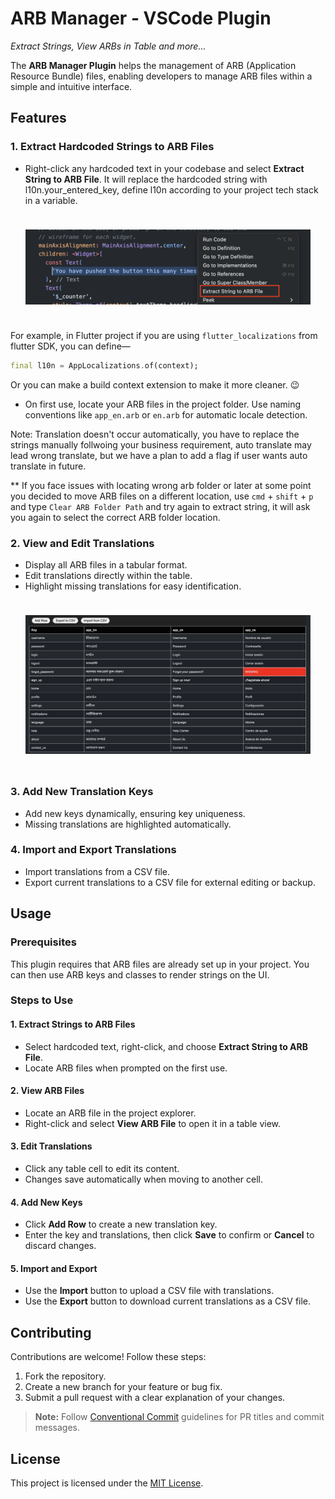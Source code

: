 # ARB Manager - VSCode Plugin

_Extract Strings, View ARBs in Table and more..._

The **ARB Manager Plugin** helps the management of ARB (Application Resource Bundle) files, enabling developers to manage ARB files within a simple and intuitive interface.

## Features

### 1. Extract Hardcoded Strings to ARB Files

- Right-click any hardcoded text in your codebase and select **Extract String to ARB File**. It will replace the hardcoded string with l10n.your_entered_key, define l10n according to your project tech stack in a variable.

<p style="padding: 24px">
<img  width = "600" src="https://raw.githubusercontent.com/utpal-barman/arb-tool-vscode-plugin/refs/heads/main/screenshots/extract_string_to_arb.png"/>
</p>

For example, in Flutter project if you are using `flutter_localizations` from flutter SDK, you can define—

```dart
final l10n = AppLocalizations.of(context);
```

Or you can make a build context extension to make it more cleaner. 😉

- On first use, locate your ARB files in the project folder. Use naming conventions like `app_en.arb` or `en.arb` for automatic locale detection.

Note: Translation doesn't occur automatically, you have to replace the strings manually follwoing your business requirement, auto translate may lead wrong translate, but we have a plan to add a flag if user wants auto translate in future.

** If you face issues with locating wrong arb folder or later at some point you decided to move ARB files on a different location, use `cmd` + `shift` + `p` and type `Clear ARB Folder Path` and try again to extract string, it will ask you again to select the correct ARB folder location.

### 2. View and Edit Translations

- Display all ARB files in a tabular format.
- Edit translations directly within the table.
- Highlight missing translations for easy identification.

<p style="padding: 24px">
<img  width = "600" src="https://raw.githubusercontent.com/utpal-barman/arb-tool-vscode-plugin/refs/heads/main/screenshots/arb_editor.png"/>
</p>

### 3. Add New Translation Keys

- Add new keys dynamically, ensuring key uniqueness.
- Missing translations are highlighted automatically.

### 4. Import and Export Translations

- Import translations from a CSV file.
- Export current translations to a CSV file for external editing or backup.

## Usage

### Prerequisites

This plugin requires that ARB files are already set up in your project. You can then use ARB keys and classes to render strings on the UI.

### Steps to Use

#### 1. Extract Strings to ARB Files

- Select hardcoded text, right-click, and choose **Extract String to ARB File**.
- Locate ARB files when prompted on the first use.

#### 2. View ARB Files

- Locate an ARB file in the project explorer.
- Right-click and select **View ARB File** to open it in a table view.

#### 3. Edit Translations

- Click any table cell to edit its content.
- Changes save automatically when moving to another cell.

#### 4. Add New Keys

- Click **Add Row** to create a new translation key.
- Enter the key and translations, then click **Save** to confirm or **Cancel** to discard changes.

#### 5. Import and Export

- Use the **Import** button to upload a CSV file with translations.
- Use the **Export** button to download current translations as a CSV file.

## Contributing

Contributions are welcome! Follow these steps:

1. Fork the repository.
2. Create a new branch for your feature or bug fix.
3. Submit a pull request with a clear explanation of your changes.

> **Note:** Follow [Conventional Commit](https://www.conventionalcommits.org/) guidelines for PR titles and commit messages.

## License

This project is licensed under the [MIT License](LICENSE).
